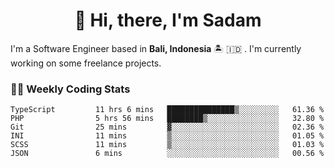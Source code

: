<h1 align="center">👋 Hi, there, I'm Sadam</h1>
<p>I'm a Software Engineer based in <strong>Bali, Indonesia</strong> 🏝️ 🇮🇩 . I'm currently working on some freelance projects.</p>

### 👨‍💻 Weekly Coding Stats
<!--START_SECTION:waka-->

```text
TypeScript         11 hrs 6 mins   ███████████████▒░░░░░░░░░   61.36 %
PHP                5 hrs 56 mins   ████████▒░░░░░░░░░░░░░░░░   32.80 %
Git                25 mins         ▓░░░░░░░░░░░░░░░░░░░░░░░░   02.36 %
INI                11 mins         ▒░░░░░░░░░░░░░░░░░░░░░░░░   01.05 %
SCSS               11 mins         ▒░░░░░░░░░░░░░░░░░░░░░░░░   01.03 %
JSON               6 mins          ░░░░░░░░░░░░░░░░░░░░░░░░░   00.56 %
```

<!--END_SECTION:waka-->
